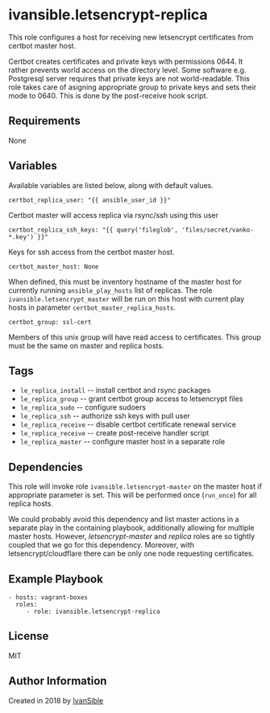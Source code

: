 # ivansible.letsencrypt-replica
This role configures a host for receiving new letsencrypt certificates
from certbot master host.

Certbot creates certificates and private keys with permissions 0644.
It rather prevents world access on the directory level.
Some software e.g. Postgresql server requires that private keys are not world-readable.
This role takes care of asigning appropriate group to private keys
and sets their mode to 0640. This is done by the post-receive hook script.


## Requirements

None


## Variables

Available variables are listed below, along with default values.

    certbot_replica_user: "{{ ansible_user_id }}"
Certbot master will access replica via rsync/ssh using this user

    certbot_replica_ssh_keys: "{{ query('fileglob', 'files/secret/vanko-*.key') }}"
Keys for ssh access from the certbot master host.

    certbot_master_host: None
When defined, this must be inventory hostname of the master host
for currently running `ansible_play_hosts` list of replicas.
The role `ivansible.letsencrypt_master` will be run on this host
with current play hosts in parameter `certbot_master_replica_hosts`.

    certbot_group: ssl-cert
Members of this unix group will have read access to certificates.
This group must be the same on master and replica hosts.


## Tags

- `le_replica_install` -- install certbot and rsync packages
- `le_replica_group` -- grant certbot group access to letsencrypt files
- `le_replica_sudo` -- configure sudoers
- `le_replica_ssh` -- authorize ssh keys with pull user
- `le_replica_receive` -- disable certbot certificate renewal service
- `le_replica_receive` -- create post-receive handler script
- `le_replica_master` -- configure master host in a separate role


## Dependencies

This role will invoke role `ivansible.letsencrypt-master`
on the master host if appropriate parameter is set.
This will be performed once (`run_once`) for all replica hosts.

We could probably avoid this dependency and list master actions
in a separate play in the containing playbook, additionally allowing
for multiple master hosts. However, _letsencrypt-master_ and _replica_
roles are so tightly coupled that we go for this dependency.
Moreover, with letsencrypt/cloudflare there can be only one node
requesting certificates.


## Example Playbook

    - hosts: vagrant-boxes
      roles:
         - role: ivansible.letsencrypt-replica


## License

MIT

## Author Information

Created in 2018 by [IvanSible](https://github.com/ivansible)
